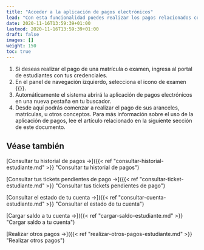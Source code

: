 ```yaml
---
title: "Acceder a la aplicación de pagos electrónicos"
lead: "Con esta funcionalidad puedes realizar los pagos relacionados con tu vida académica."
date: 2020-11-16T13:59:39+01:00
lastmod: 2020-11-16T13:59:39+01:00
draft: false
images: []
weight: 150
toc: true
---
```


1. Si deseas realizar el pago de una matrícula o examen, ingresa al portal de estudiantes con tus credenciales.
1. En el panel de navegación izquierdo, selecciona el icono de examen {{<inline-icon image="receipt.png" alt="payment icon">}}.
1. Automáticamente el sistema abrirá la aplicación de pagos electrónicos en una nueva pestaña en tu buscador.
1. Desde aquí podrás comenzar a realizar el pago de sus aranceles, matrículas, u otros conceptos. Para más información sobre el uso de la aplicación de pagos, lee el artículo relacionado en la siguiente sección de este documento.

## Véase también

[Consultar tu historial de pagos →]({{< ref "consultar-historial-estudiante.md" >}} "Consultar tu historial de pagos")
<br>

[Consultar tus tickets pendientes de pago →]({{< ref "consultar-ticket-estudiante.md" >}} "Consultar tus tickets pendientes de pago")
<br>

[Consultar el estado de tu cuenta →]({{< ref "consultar-cuenta-estudiante.md" >}} "Consultar el estado de tu cuenta")
<br>

[Cargar saldo a tu cuenta →]({{< ref "cargar-saldo-estudiante.md" >}} "Cargar saldo a tu cuenta")
<br>

[Realizar otros pagos →]({{< ref "realizar-otros-pagos-estudiante.md" >}} "Realizar otros pagos")
